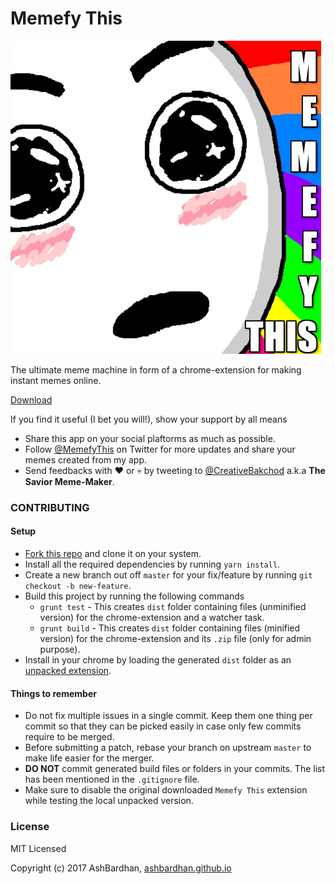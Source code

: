 # Memefy This

![app-logo](/docs/logo.png)

The ultimate meme machine in form of a chrome-extension for making instant memes online.

[Download](https://chrome.google.com/webstore/detail/memefy-this/iohemjpgjkgkfgfpiglpfpcclogkelcf)

If you find it useful (I bet you will!), show your support by all means
- Share this app on your social plaftorms as much as possible.
- Follow [@MemefyThis](https://twitter.com/MemefyThis) on Twitter for more updates and share your memes created from my app. 
- Send feedbacks with :heart: or :skull: by tweeting to [@CreativeBakchod](https://twitter.com/CreativeBakchod) a.k.a **The Savior Meme-Maker**.

### CONTRIBUTING

#### Setup
- [Fork this repo](https://help.github.com/articles/fork-a-repo) and clone it on your system.
- Install all the required dependencies by running `yarn install`.
- Create a new branch out off `master` for your fix/feature by running `git checkout -b new-feature`.
- Build this project by running the following commands
    - `grunt test` - This creates `dist` folder containing files (unminified version) for the chrome-extension and a watcher task.
    - `grunt build` - This creates `dist` folder containing files (minified version) for the chrome-extension and its `.zip` file (only for admin purpose).
- Install in your chrome by loading the generated `dist` folder as an [unpacked extension](http://techapple.net/2015/09/how-to-install-load-unpacked-extension-in-google-chrome-browser-os-chromebooks/).

#### Things to remember
- Do not fix multiple issues in a single commit. Keep them one thing per commit so that they can be picked easily in case only few commits require to be merged.
- Before submitting a patch, rebase your branch on upstream `master` to make life easier for the merger.
- **DO NOT** commit generated build files or folders in your commits. The list has been mentioned in the `.gitignore` file.
- Make sure to disable the original downloaded `Memefy This` extension while testing the local unpacked version.

### License

MIT Licensed

Copyright (c) 2017 AshBardhan, [ashbardhan.github.io](https://ashbardhan.github.io)